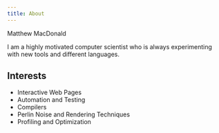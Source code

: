 ```yaml
---
title: About
---
```


Matthew MacDonald

I am a highly motivated computer scientist who is always experimenting with new tools and different languages. 

## Interests
* Interactive Web Pages
* Automation and Testing
* Compilers
* Perlin Noise and Rendering Techniques
* Profiling and Optimization
